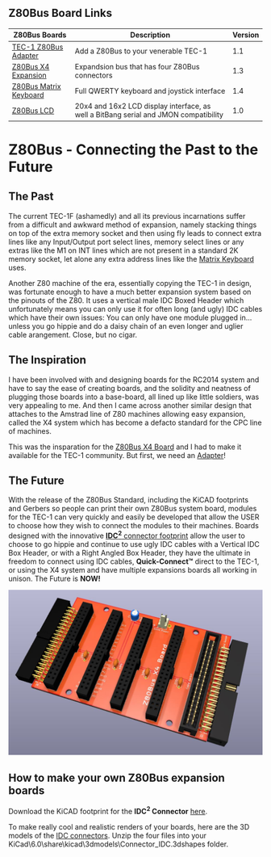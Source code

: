 ## Z80Bus Board Links
| Z80Bus Boards | Description | Version |
|---|---|---|
| [TEC-1 Z80Bus Adapter](/Z80Bus/TEC-1_Adapter) | Add a Z80Bus to your venerable TEC-1 | 1.1 |
| [Z80Bus X4 Expansion](/Z80Bus/X4_Board) | Expandsion bus that has four Z80Bus connectors | 1.3 |
| [Z80Bus Matrix Keyboard](/Z80Bus/Keyboard) | Full QWERTY keyboard and joystick interface | 1.4 |
| [Z80Bus LCD](/Z80Bus/LCD) | 20x4 and 16x2 LCD display interface, as well a BitBang serial and JMON compatibility  | 1.0 |

# Z80Bus - Connecting the Past to the Future
## The Past
The current TEC-1F (ashamedly) and all its previous incarnations suffer from a difficult and awkward method of expansion, namely stacking things on top of the extra memory socket and then using fly leads to connect extra lines like any Input/Output port select lines, memory select lines or any extras like the M1 on INT lines which are not present in a standard 2K memory socket, let alone any extra address lines like the [Matrix Keyboard](../Matrix_Keyboard) uses.

Another Z80 machine of the era, essentially copying the TEC-1 in design, was fortunate enough to have a much better expansion system based on the pinouts of the Z80. It uses a vertical male IDC Boxed Header which unfortunately means you can only use it for often long (and ugly) IDC cables which have their own issues: You can only have one module plugged in... unless you go hippie and do a daisy chain of an even longer and uglier cable arangement. Close, but no cigar.

## The Inspiration
I have been involved with and designing boards for the RC2014 system and have to say the ease of creating boards, and the solidity and neatness of plugging those boards into a base-board, all lined up like little soldiers, was very appealing to me. And then I came across another similar design that attaches to the Amstrad line of Z80 machines allowing easy expansion, called the X4 system which has become a defacto standard for the CPC line of machines.

This was the insparation for the [Z80Bus X4 Board](/Z80Bus/X4_Board) and I had to make it available for the TEC-1 community. But first, we need an [Adapter](/Z80Bus/TEC-1_Adapter)!

## The Future
With the release of the Z80Bus Standard, including the KiCAD footprints and Gerbers so people can print their own Z80Bus system board, modules for the TEC-1 can very quickly and easily be developed that allow the USER to choose how they wish to connect the modules to their machines. Boards designed with the innovative [<b>IDC<sup>2</sup></b> connector footprint](Z80Bus-Header_V+H_Plug.kicad_mod) allow the user to choose to go hippie and continue to use ugly IDC cables with a Vertical IDC Box Header, or with a Right Angled Box Header, they have the ultimate in freedom to connect using IDC cables, <b>Quick-Connect™</b> direct to the TEC-1, or using the X4 system and have multiple expansions boards all working in unison. The Future is <b>NOW!</b>

![Z80Bus X4 Board](Z80Bus_X4_Board_Render.jpg)

## How to make your own Z80Bus expansion boards
Download the KiCAD footprint for the <b>IDC<sup>2</sup> Connector</b> [here](Z80Bus-Header_V+H_Plug.kicad_mod).

To make really cool and realistic renders of your boards, here are the 3D models of the [IDC connectors](IDC-Headers+Sockets_Vertical+RightAngled.zip). 
Unzip the four files into your KiCad\6.0\share\kicad\3dmodels\Connector_IDC.3dshapes folder.

